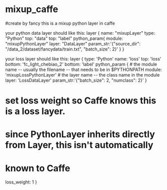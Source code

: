 # mixup_caffe
#create by fancy
this is a mixup python layer in caffe

your python data layer should like this:
layer {
  name: "mixupLayer"
  type: "Python"
  top: "data"
  top: "label"
  python_param{
    module: "mixupPythonLayer"
    layer: "DataLayer"
    param_str:'{"source_dir": "/data_2/dataset/fancydata/train.txt", "batch_size": 2}'
  }
}


your loss layer should like this:
layer {
  type: 'Python'
  name: 'loss'
  top: 'loss'
  bottom: 'fc_light_chebiao_2'
  bottom: 'label'
  python_param {
    # the module name -- usually the filename -- that needs to be in $PYTHONPATH
    module: 'mixupLossPythonLayer'
    # the layer name -- the class name in the module
    layer: 'LossDataLayer'
    param_str:'{"batch_size": 2, "numclass": 2}'
  }
  # set loss weight so Caffe knows this is a loss layer.
  # since PythonLayer inherits directly from Layer, this isn't automatically
  # known to Caffe
  loss_weight: 1
}


